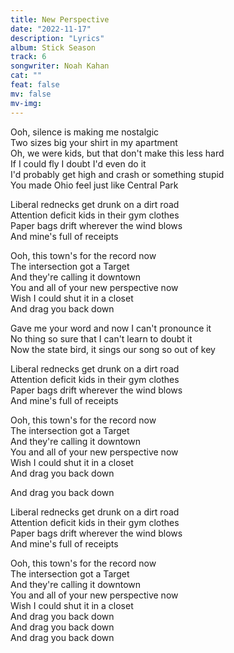 ```yaml
---
title: New Perspective
date: "2022-11-17"
description: "Lyrics"
album: Stick Season
track: 6
songwriter: Noah Kahan
cat: ""
feat: false
mv: false
mv-img:
---
```


<p className="verse-one">
Ooh, silence is making me nostalgic <br />
Two sizes big your shirt in my apartment <br />
Oh, we were kids, but that don't make this less hard <br />
If I could fly I doubt I'd even do it <br />
I'd probably get high and crash or something stupid <br />
You made Ohio feel just like Central Park <br />
</p>
<p className="pre-chorus">
Liberal rednecks get drunk on a dirt road <br />
Attention deficit kids in their gym clothes <br />
Paper bags drift wherever the wind blows <br />
And mine's full of receipts <br />
</p>
<p className="chorus">
Ooh, this town's for the record now <br />
The intersection got a Target <br />
And they're calling it downtown <br />
You and all of your new perspective now <br />
Wish I could shut it in a closet <br />
And drag you back down <br />
</p>
<p className="verse-two">
Gave me your word and now I can't pronounce it <br />
No thing so sure that I can't learn to doubt it <br />
Now the state bird, it sings our song so out of key <br />
</p>
<p className="pre-chorus">
Liberal rednecks get drunk on a dirt road <br />
Attention deficit kids in their gym clothes <br />
Paper bags drift wherever the wind blows <br />
And mine's full of receipts <br />
</p>
<p className="chorus">
Ooh, this town's for the record now <br />
The intersection got a Target <br />
And they're calling it downtown <br />
You and all of your new perspective now <br />
Wish I could shut it in a closet <br />
And drag you back down <br />
</p>
<p className="bridge">
And drag you back down <br />
</p>
<p className="pre-chorus">
Liberal rednecks get drunk on a dirt road <br />
Attention deficit kids in their gym clothes <br />
Paper bags drift wherever the wind blows <br />
And mine's full of receipts <br />
</p>
<p className="chorus">
Ooh, this town's for the record now<br />
The intersection got a Target<br />
And they're calling it downtown<br />
You and all of your new perspective now<br />
Wish I could shut it in a closet<br />
And drag you back down<br />
And drag you back down<br />
And drag you back down<br />
</p>
